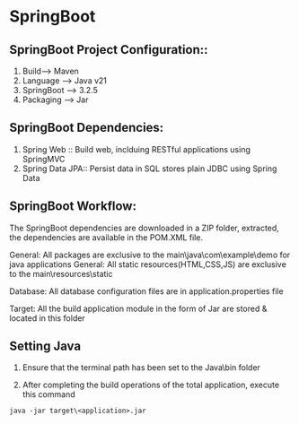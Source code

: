 # SpringBoot

## SpringBoot Project Configuration::

1. Build--> Maven
2. Language --> Java v21
3. SpringBoot --> 3.2.5
4. Packaging --> Jar

## SpringBoot Dependencies:

1. Spring Web ::  Build web, inclduing RESTful applications using SpringMVC
2. Spring Data JPA:: Persist data in SQL stores plain JDBC using Spring Data


## SpringBoot Workflow:

The SpringBoot dependencies are downloaded in a ZIP folder, extracted, the
dependencies are available in the POM.XML file.

General: All packages are exclusive to the main\java\com\example\demo for java applications
General: All static resources(HTML,CSS,JS) are exclusive to the main\resources\static

Database: All database configuration files are in application.properties file

Target: All the build application module in the form of Jar are stored & located in this folder

## Setting Java

1. Ensure that the terminal path has been set to the Java\bin folder

2. After completing the build operations of the total application, execute this command

`java -jar target\<application>.jar`


  